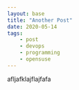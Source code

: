 ```yaml
---
layout: base
title: "Another Post"
date: 2020-05-14
tags:
    - post
    - devops
    - programming
    - opensuse
---
```


afljafklajflajfafa
